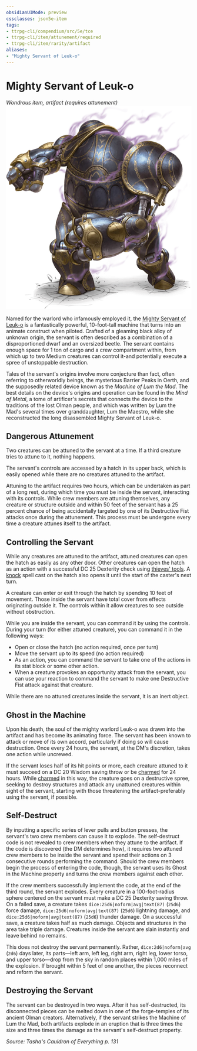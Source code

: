 ```yaml
---
obsidianUIMode: preview
cssclasses: json5e-item
tags:
- ttrpg-cli/compendium/src/5e/tce
- ttrpg-cli/item/attunement/required
- ttrpg-cli/item/rarity/artifact
aliases: 
- "Mighty Servant of Leuk-o"
---
```

# Mighty Servant of Leuk-o
*Wondrous item, artifact (requires attunement)*  
![](3-Compendium/items/img/mighty-servant-of-leuk-o.webp#right)


Named for the warlord who infamously employed it, the [Mighty Servant of Leuk-o](3-Compendium/bestiary/construct/mighty-servant-of-leuk-o-tce.md) is a fantastically powerful, 10-foot-tall machine that turns into an animate construct when piloted. Crafted of a gleaming black alloy of unknown origin, the servant is often described as a combination of a disproportioned dwarf and an oversized beetle. The servant contains enough space for 1 ton of cargo and a crew compartment within, from which up to two Medium creatures can control it-and potentially execute a spree of unstoppable destruction.

Tales of the servant's origins involve more conjecture than fact, often referring to otherworldly beings, the mysterious Barrier Peaks in Oerth, and the supposedly related device known as the *Machine of Lum the Mad*. The best details on the device's origins and operation can be found in the *Mind of Metal*, a tome of artificer's secrets that connects the device to the traditions of the lost Olman people, and which was written by Lum the Mad's several times over granddaughter, Lum the Maestro, while she reconstructed the long disassembled Mighty Servant of Leuk-o.

## Dangerous Attunement

Two creatures can be attuned to the servant at a time. If a third creature tries to attune to it, nothing happens.

The servant's controls are accessed by a hatch in its upper back, which is easily opened while there are no creatures attuned to the artifact.

Attuning to the artifact requires two hours, which can be undertaken as part of a long rest, during which time you must be inside the servant, interacting with its controls. While crew members are attuning themselves, any creature or structure outside and within 50 feet of the servant has a 25 percent chance of being accidentally targeted by one of its Destructive Fist attacks once during the attunement. This process must be undergone every time a creature attunes itself to the artifact.

## Controlling the Servant

While any creatures are attuned to the artifact, attuned creatures can open the hatch as easily as any other door. Other creatures can open the hatch as an action with a successful DC 25 Dexterity check using [thieves' tools](3-Compendium/items/thieves-tools-xphb.md). A [knock](3-Compendium/spells/knock-xphb.md) spell cast on the hatch also opens it until the start of the caster's next turn.

A creature can enter or exit through the hatch by spending 10 feet of movement. Those inside the servant have total cover from effects originating outside it. The controls within it allow creatures to see outside without obstruction.

While you are inside the servant, you can command it by using the controls. During your turn (for either attuned creature), you can command it in the following ways:

- Open or close the hatch (no action required, once per turn)  
- Move the servant up to its speed (no action required)  
- As an action, you can command the servant to take one of the actions in its stat block or some other action.  
- When a creature provokes an opportunity attack from the servant, you can use your reaction to command the servant to make one Destructive Fist attack against that creature.  

While there are no attuned creatures inside the servant, it is an inert object.

## Ghost in the Machine

Upon his death, the soul of the mighty warlord Leuk-o was drawn into the artifact and has become its animating force. The servant has been known to attack or move of its own accord, particularly if doing so will cause destruction. Once every 24 hours, the servant, at the DM's discretion, takes one action while uncrewed.

If the servant loses half of its hit points or more, each creature attuned to it must succeed on a DC 20 Wisdom saving throw or be [charmed](3-Compendium/rules/conditions.md#Charmed) for 24 hours. While [charmed](3-Compendium/rules/conditions.md#Charmed) in this way, the creature goes on a destructive spree, seeking to destroy structures and attack any unattuned creatures within sight of the servant, starting with those threatening the artifact-preferably using the servant, if possible.

## Self-Destruct

By inputting a specific series of lever pulls and button presses, the servant's two crew members can cause it to explode. The self-destruct code is not revealed to crew members when they attune to the artifact. If the code is discovered (the DM determines how), it requires two attuned crew members to be inside the servant and spend their actions on 3 consecutive rounds performing the command. Should the crew members begin the process of entering the code, though, the servant uses its Ghost in the Machine property and turns the crew members against each other.

If the crew members successfully implement the code, at the end of the third round, the servant explodes. Every creature in a 100-foot-radius sphere centered on the servant must make a DC 25 Dexterity saving throw. On a failed save, a creature takes `dice:25d6|noform|avg|text(87)` (`25d6`) force damage, `dice:25d6|noform|avg|text(87)` (`25d6`) lightning damage, and `dice:25d6|noform|avg|text(87)` (`25d6`) thunder damage. On a successful save, a creature takes half as much damage. Objects and structures in the area take triple damage. Creatures inside the servant are slain instantly and leave behind no remains.

This does not destroy the servant permanently. Rather, `dice:2d6|noform|avg` (`2d6`) days later, its parts—left arm, left leg, right arm, right leg, lower torso, and upper torso—drop from the sky in random places within 1,000 miles of the explosion. If brought within 5 feet of one another, the pieces reconnect and reform the servant.

## Destroying the Servant

The servant can be destroyed in two ways. After it has self-destructed, its disconnected pieces can be melted down in one of the forge-temples of its ancient Olman creators. Alternatively, if the servant strikes the Machine of Lum the Mad, both artifacts explode in an eruption that is three times the size and three times the damage as the servant's self-destruct property.

*Source: Tasha's Cauldron of Everything p. 131*